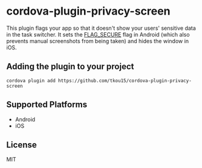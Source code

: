# cordova-plugin-privacy-screen
This plugin flags your app so that it doesn't show your users' sensitive data in the task switcher. It sets the [FLAG_SECURE](http://developer.android.com/reference/android/view/WindowManager.LayoutParams.html#FLAG_SECURE) flag in Android (which also prevents manual screenshots from being taken) and hides the window in iOS.

## Adding the plugin to your project
`cordova plugin add https://github.com/tkou15/cordova-plugin-privacy-screen`

## Supported Platforms
- Android
- iOS

## License
MIT